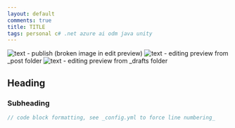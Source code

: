 ```yaml
---
layout: default
comments: true
title: TITLE
tags: personal c# .net azure ai odm java unity
---
```


![text](/assets/2018/mm-dd/headerpic.jpg)   - publish (broken image in edit preview)
![text](../assets/2018/mm-dd/headerpic.jpg) - editing preview from _post folder
![text](assets/2018/mm-dd/headerpic.jpg)    - editing preview from _drafts folder

## Heading

<!--more-->

### Subheading

```csharp
// code block formatting, see _config.yml to force line numbering_
```
